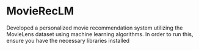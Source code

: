 # MovieRecLM
Developed a personalized movie recommendation system utilizing the MovieLens dataset using machine learning algorithms. In order to run this, ensure you have the necessary libraries installed

